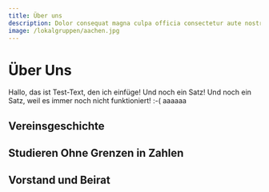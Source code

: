 ```yaml
---
title: Über uns
description: Dolor consequat magna culpa officia consectetur aute nostrud excepteur in sunt sint aliqua pariatur. Irure voluptate veniam sit aliquip dolor incididunt aute Lorem quis ullamco occaecat nulla laborum id. Culpa elit Lorem cillum occaecat exercitation aliqua aliqua enim commodo velit mollit quis velit irure. Dolor Lorem exercitation nisi nisi nisi dolore esse ut aliquip duis. Dolor
image: /lokalgruppen/aachen.jpg
---
```


# Über Uns

Hallo, das ist Test-Text, den ich einfüge! Und noch ein Satz! Und noch ein Satz, weil es immer noch nicht funktioniert! :-(
aaaaaa

## Vereinsgeschichte

<timeline timeline-config="about_us/timeline"></timeline>

## Studieren Ohne Grenzen in Zahlen

## Vorstand und Beirat
